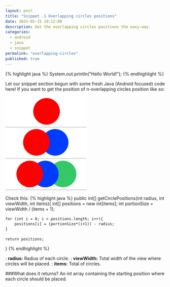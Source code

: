 ```yaml
---
layout: post
title: "Snippet .1 Overlapping circles positions"
date: 2015-05-15 19:12:00
description: Get the overlapping circles positions the easy-way.
categories: 
  - android
  - java
  - snippet
permalink: "overlapping-circles"
published: true
---
```


{% highlight java %}
System.out.println("Hello World!");
{% endhighlight %}

Let our snippet section begun with some fresh Java (Android focused) code here! If you want to get the position of n-overlapping circles position like so:

![snippet1](/assets/image/snippet1.png)

Check this:
{% highlight java %}
public int[] getCirclePositions(int radius, int viewWidth, int items){
	int[] positions = new int[items];
	int portionSize = viewWidth / (items + 1);
 
	for (int i = 0; i < positions.length; i++){
		positions[i] = (portionSize*(i+1)) - radius;
	}
 
	return positions;
}
{% endhighlight %}

: **radius:** Radius of each circle.
: **viewWidth:** Total width of the view where circles will be placed.
: **items:** Total of circles.

###What does it returns?
An int array containing the starting position where each circle should be placed.
